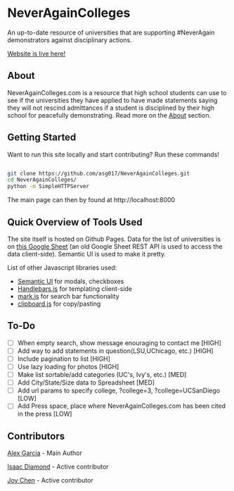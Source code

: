 # NeverAgainColleges

An up-to-date resource of universities that are supporting #NeverAgain demonstrators against disciplinary actions.


[Website is live here!](http://www.NeverAgainColleges.com)


## About

NeverAgainColleges.com is a resource that high school students can use to see if the universities they have applied to have made statements saying they will not rescind admittances if a student is disciplined by their high school for peacefully demonstrating. Read more on the [About](http://www.NeverAgainColleges.com/about.html) section.

## Getting Started

Want to run this site locally and start contributing? Run these commands!

```bash

git clone https://github.com/asg017/NeverAgainColleges.git
cd NeverAgainColleges/
python -m SimpleHTTPServer

```

The main page can then by found at http://localhost:8000



## Quick Overview of Tools Used

The site itself is hosted on Github Pages. Data for the list of universities 
is on [this Google Sheet](https://docs.google.com/spreadsheets/d/1J2R1ABpUoFSC3USeOOv5kpmyA7Ilw1D3aFinc1pW0yg) 
(an old Google Sheet REST API is used to access the data client-side). 
Semantic UI is used to make it pretty.

List of other Javascript libraries used:

- [Semantic UI](https://github.com/Semantic-Org/Semantic-UI) for modals, checkboxes
- [Handlebars.js](https://github.com/wycats/handlebars.js/) for templating client-side
- [mark.js](https://github.com/julmot/mark.js/) for search bar functionality
- [clipboard.js](https://github.com/zenorocha/clipboard.js/) for copy/pasting


## To-Do

- [ ] When empty search, show message enouraging to contact me [HIGH]
- [ ] Add way to add statements in question(LSU,UChicago, etc.) [HIGH]
- [ ] Include pagination to list [HIGH]
- [ ] Use lazy loading for photos [HIGH]
- [ ] Make list sortable/add categories (UC's, Ivy's, etc.) [MED]
- [ ] Add City/State/Size data to Spreadsheet [MED]
- [ ] Add url params to specify college,  ?college=3, ?college=UCSanDiego [LOW]
- [ ] Add Press space, place where NeverAgainColleges.com has been cited in the press [LOW]

## Contributors

[Alex Garcia](https://github.com/asg017) - Main Author

[Isaac Diamond](https://github.com/isaacd9) - Active contributor

[Joy Chen](https://github.com/joyhchen) - Active contributor
